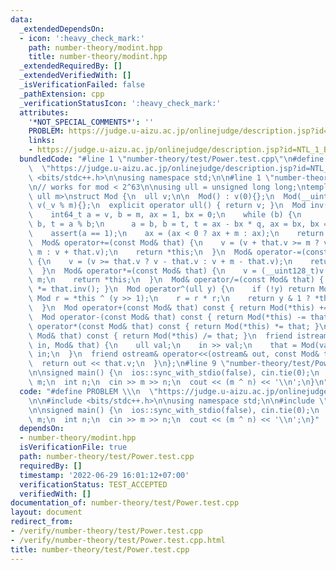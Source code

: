 ```yaml
---
data:
  _extendedDependsOn:
  - icon: ':heavy_check_mark:'
    path: number-theory/modint.hpp
    title: number-theory/modint.hpp
  _extendedRequiredBy: []
  _extendedVerifiedWith: []
  _isVerificationFailed: false
  _pathExtension: cpp
  _verificationStatusIcon: ':heavy_check_mark:'
  attributes:
    '*NOT_SPECIAL_COMMENTS*': ''
    PROBLEM: https://judge.u-aizu.ac.jp/onlinejudge/description.jsp?id=NTL_1_B
    links:
    - https://judge.u-aizu.ac.jp/onlinejudge/description.jsp?id=NTL_1_B
  bundledCode: "#line 1 \"number-theory/test/Power.test.cpp\"\n#define PROBLEM \\\n\
    \  \"https://judge.u-aizu.ac.jp/onlinejudge/description.jsp?id=NTL_1_B\"\n\n#include\
    \ <bits/stdc++.h>\n\nusing namespace std;\n\n#line 1 \"number-theory/modint.hpp\"\
    \n// works for mod < 2^63\n\nusing ull = unsigned long long;\ntemplate <const\
    \ ull m>\nstruct Mod {\n  ull v;\n\n  Mod() : v(0){};\n  Mod(__uint128_t _v) :\
    \ v(_v % m){};\n  explicit operator ull() { return v; }\n  Mod inv() const {\n\
    \    int64_t a = v, b = m, ax = 1, bx = 0;\n    while (b) {\n      ull q = a /\
    \ b, t = a % b;\n      a = b, b = t, t = ax - bx * q, ax = bx, bx = t;\n    }\n\
    \    assert(a == 1);\n    ax = (ax < 0 ? ax + m : ax);\n    return ax;\n  }\n\
    \  Mod& operator+=(const Mod& that) {\n    v = (v + that.v >= m ? v + that.v -\
    \ m : v + that.v);\n    return *this;\n  }\n  Mod& operator-=(const Mod& that)\
    \ {\n    v = (v >= that.v ? v - that.v : v + m - that.v);\n    return *this;\n\
    \  }\n  Mod& operator*=(const Mod& that) {\n    v = (__uint128_t)v * that.v %\
    \ m;\n    return *this;\n  }\n  Mod& operator/=(const Mod& that) { return (*this)\
    \ *= that.inv(); }\n  Mod operator^(ull y) {\n    if (!y) return Mod(1);\n   \
    \ Mod r = *this ^ (y >> 1);\n    r = r * r;\n    return y & 1 ? *this * r : r;\n\
    \  }\n  Mod operator+(const Mod& that) const { return Mod(*this) += that; }\n\
    \  Mod operator-(const Mod& that) const { return Mod(*this) -= that; }\n  Mod\
    \ operator*(const Mod& that) const { return Mod(*this) *= that; }\n  Mod operator/(const\
    \ Mod& that) const { return Mod(*this) /= that; }\n  friend istream& operator>>(istream&\
    \ in, Mod& that) {\n    ull val;\n    in >> val;\n    that = Mod(val);\n    return\
    \ in;\n  }\n  friend ostream& operator<<(ostream& out, const Mod& that) {\n  \
    \  return out << that.v;\n  }\n};\n#line 9 \"number-theory/test/Power.test.cpp\"\
    \n\nsigned main() {\n  ios::sync_with_stdio(false), cin.tie(0);\n  Mod<1000000007>\
    \ m;\n  int n;\n  cin >> m >> n;\n  cout << (m ^ n) << '\\n';\n}\n"
  code: "#define PROBLEM \\\n  \"https://judge.u-aizu.ac.jp/onlinejudge/description.jsp?id=NTL_1_B\"\
    \n\n#include <bits/stdc++.h>\n\nusing namespace std;\n\n#include \"../modint.hpp\"\
    \n\nsigned main() {\n  ios::sync_with_stdio(false), cin.tie(0);\n  Mod<1000000007>\
    \ m;\n  int n;\n  cin >> m >> n;\n  cout << (m ^ n) << '\\n';\n}"
  dependsOn:
  - number-theory/modint.hpp
  isVerificationFile: true
  path: number-theory/test/Power.test.cpp
  requiredBy: []
  timestamp: '2022-06-29 16:01:12+07:00'
  verificationStatus: TEST_ACCEPTED
  verifiedWith: []
documentation_of: number-theory/test/Power.test.cpp
layout: document
redirect_from:
- /verify/number-theory/test/Power.test.cpp
- /verify/number-theory/test/Power.test.cpp.html
title: number-theory/test/Power.test.cpp
---
```

